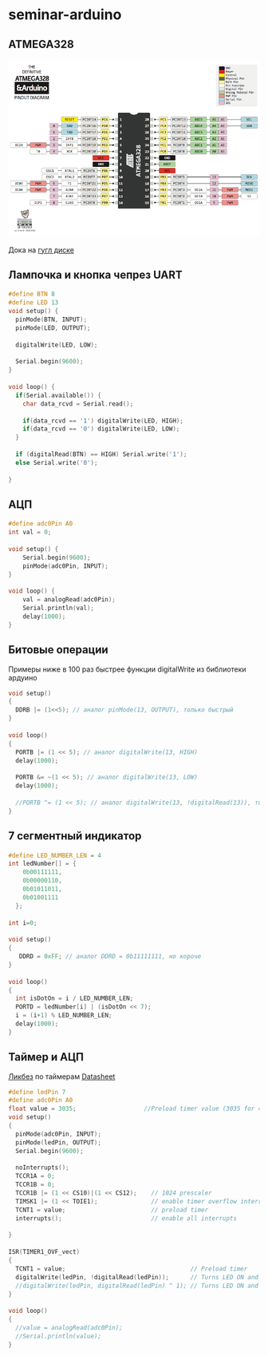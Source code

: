 # seminar-arduino

## ATMEGA328
![ATMEGA328](img/atmega328.png)


Дока на [гугл диске](https://docs.google.com/document/d/1E5u_tU_30d35mxYcNSVe8VHLDNzwZsriz4J4xWrx2XM/edit#heading=h.uh7x8owb0an)
## Лампочка и кнопка чепрез UART 
```c
#define BTN 8
#define LED 13
void setup() {
  pinMode(BTN, INPUT);
  pinMode(LED, OUTPUT);
  
  digitalWrite(LED, LOW);

  Serial.begin(9600);
}

void loop() {
  if(Serial.available()) {
    char data_rcvd = Serial.read();

    if(data_rcvd == '1') digitalWrite(LED, HIGH);
    if(data_rcvd == '0') digitalWrite(LED, LOW);
  }

  if (digitalRead(BTN) == HIGH) Serial.write('1'); 
  else Serial.write('0'); 

}

```

## АЦП
```c
#define adc0Pin A0
int val = 0;

void setup() {
    Serial.begin(9600);
    pinMode(adc0Pin, INPUT);
}

void loop() {
    val = analogRead(adc0Pin);
    Serial.println(val);
    delay(1000);
}
```

## Битовые операции
Примеры ниже в 100 раз быстрее функции digitalWrite из библиотеки ардуино 
```c
void setup() 
{ 
  DDRB |= (1<<5); // аналог pinMode(13, OUTPUT), только быстрый
} 
 
void loop() 
{  
  PORTB |= (1 << 5); // аналог digitalWrite(13, HIGH) 
  delay(1000);
  
  PORTB &= ~(1 << 5); // аналог digitalWrite(13, LOW)
  delay(1000); 
  
  //PORTB ^= (1 << 5); // аналог digitalWrite(13, !digitalRead(13)), только быстрее в 200 раз
}
```

## 7 сегментный индикатор
```c
#define LED_NUMBER_LEN = 4
int ledNumber[] = { 
    0b00111111, 
    0b00000110, 
    0b01011011, 
    0b01001111 
  }; 
 
int i=0; 
 
void setup() 
{ 
   DDRD = 0xFF; // аналог DDRD = 0b11111111, но короче
} 
 
void loop() 
{ 
  int isDotOn = i / LED_NUMBER_LEN;
  PORTD = ledNumber[i] | (isDotOn << 7); 
  i = (i+1) % LED_NUMBER_LEN; 
  delay(1000); 
}
```

## Таймер и АЦП
[Ликбез](https://habr.com/ru/post/453276/) по таймерам 
[Datasheet](https://ww1.microchip.com/downloads/en/DeviceDoc/Atmel-7810-Automotive-Microcontrollers-ATmega328P_Datasheet.pdf)
```c
#define ledPin 7
#define adc0Pin A0
float value = 3035;                   //Preload timer value (3035 for 4 seconds)
void setup()
{
  pinMode(adc0Pin, INPUT);
  pinMode(ledPin, OUTPUT);
  Serial.begin(9600);
  
  noInterrupts();  
  TCCR1A = 0;
  TCCR1B = 0;
  TCCR1B |= (1 << CS10)|(1 << CS12);    // 1024 prescaler 
  TIMSK1 |= (1 << TOIE1);               // enable timer overflow interrupt ISR
  TCNT1 = value;                        // preload timer
  interrupts();                         // enable all interrupts

}

ISR(TIMER1_OVF_vect)
{
  TCNT1 = value;                                   // Preload timer
  digitalWrite(ledPin, !digitalRead(ledPin));      // Turns LED ON and OFF
  //digitalWrite(ledPin, digitalRead(ledPin) ^ 1); // Turns LED ON and OFF
}

void loop()
{ 
  //value = analogRead(adc0Pin);
  //Serial.println(value);
}
```


